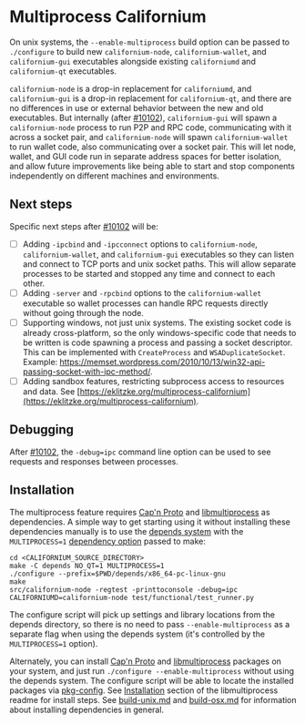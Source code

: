 # Multiprocess Californium

On unix systems, the `--enable-multiprocess` build option can be passed to `./configure` to build new `californium-node`, `californium-wallet`, and `californium-gui` executables alongside existing `californiumd` and `californium-qt` executables.

`californium-node` is a drop-in replacement for `californiumd`, and `californium-gui` is a drop-in replacement for `californium-qt`, and there are no differences in use or external behavior between the new and old executables. But internally (after [#10102](https://github.com/californium/californium/pull/10102)), `californium-gui` will spawn a `californium-node` process to run P2P and RPC code, communicating with it across a socket pair, and `californium-node` will spawn `californium-wallet` to run wallet code, also communicating over a socket pair. This will let node, wallet, and GUI code run in separate address spaces for better isolation, and allow future improvements like being able to start and stop components independently on different machines and environments.

## Next steps

Specific next steps after [#10102](https://github.com/californium/californium/pull/10102) will be:

- [ ] Adding `-ipcbind` and `-ipcconnect` options to `californium-node`, `californium-wallet`, and `californium-gui` executables so they can listen and connect to TCP ports and unix socket paths. This will allow separate processes to be started and stopped any time and connect to each other.
- [ ] Adding `-server` and `-rpcbind` options to the `californium-wallet` executable so wallet processes can handle RPC requests directly without going through the node.
- [ ] Supporting windows, not just unix systems. The existing socket code is already cross-platform, so the only windows-specific code that needs to be written is code spawning a process and passing a socket descriptor. This can be implemented with `CreateProcess` and `WSADuplicateSocket`. Example: https://memset.wordpress.com/2010/10/13/win32-api-passing-socket-with-ipc-method/.
- [ ] Adding sandbox features, restricting subprocess access to resources and data. See [https://eklitzke.org/multiprocess-californium](https://eklitzke.org/multiprocess-californium).

## Debugging

After [#10102](https://github.com/californium/californium/pull/10102), the `-debug=ipc` command line option can be used to see requests and responses between processes.

## Installation

The multiprocess feature requires [Cap'n Proto](https://capnproto.org/) and [libmultiprocess](https://github.com/chaincodelabs/libmultiprocess) as dependencies. A simple way to get starting using it without installing these dependencies manually is to use the [depends system](../depends) with the `MULTIPROCESS=1` [dependency option](../depends#dependency-options) passed to make:

```
cd <CALIFORNIUM_SOURCE_DIRECTORY>
make -C depends NO_QT=1 MULTIPROCESS=1
./configure --prefix=$PWD/depends/x86_64-pc-linux-gnu
make
src/californium-node -regtest -printtoconsole -debug=ipc
CALIFORNIUMD=californium-node test/functional/test_runner.py
```

The configure script will pick up settings and library locations from the depends directory, so there is no need to pass `--enable-multiprocess` as a separate flag when using the depends system (it's controlled by the `MULTIPROCESS=1` option).

Alternately, you can install [Cap'n Proto](https://capnproto.org/) and [libmultiprocess](https://github.com/chaincodelabs/libmultiprocess) packages on your system, and just run `./configure --enable-multiprocess` without using the depends system. The configure script will be able to locate the installed packages via [pkg-config](https://www.freedesktop.org/wiki/Software/pkg-config/). See [Installation](https://github.com/chaincodelabs/libmultiprocess#installation) section of the libmultiprocess readme for install steps. See [build-unix.md](build-unix.md) and [build-osx.md](build-osx.md) for information about installing dependencies in general.
